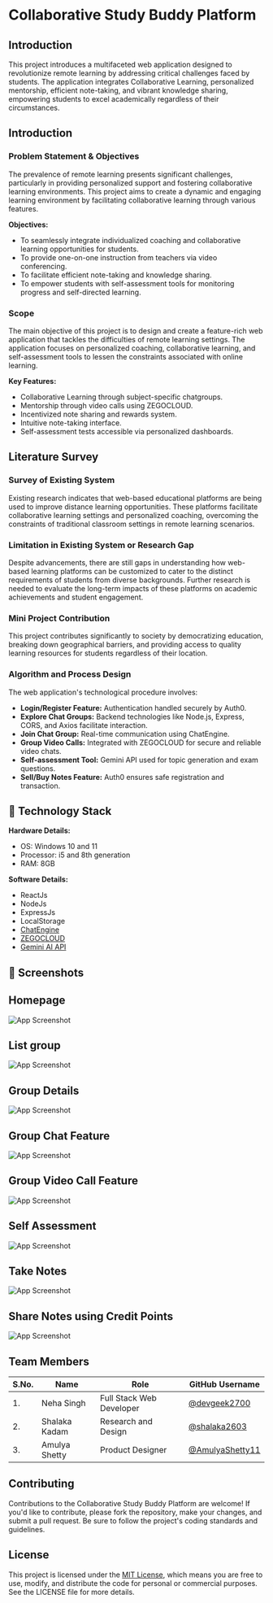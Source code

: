 # Collaborative Study Buddy Platform

## Introduction
This project introduces a multifaceted web application designed to revolutionize remote learning by addressing critical challenges faced by students. The application integrates Collaborative Learning, personalized mentorship, efficient note-taking, and vibrant knowledge sharing, empowering students to excel academically regardless of their circumstances.

## Introduction

### Problem Statement & Objectives
The prevalence of remote learning presents significant challenges, particularly in providing personalized support and fostering collaborative learning environments. This project aims to create a dynamic and engaging learning environment by facilitating collaborative learning through various features. 

**Objectives:**
- To seamlessly integrate individualized coaching and collaborative learning opportunities for students.
- To provide one-on-one instruction from teachers via video conferencing.
- To facilitate efficient note-taking and knowledge sharing.
- To empower students with self-assessment tools for monitoring progress and self-directed learning.

### Scope
The main objective of this project is to design and create a feature-rich web application that tackles the difficulties of remote learning settings. The application focuses on personalized coaching, collaborative learning, and self-assessment tools to lessen the constraints associated with online learning. 

**Key Features:**
- Collaborative Learning through subject-specific chatgroups.
- Mentorship through video calls using ZEGOCLOUD.
- Incentivized note sharing and rewards system.
- Intuitive note-taking interface.
- Self-assessment tests accessible via personalized dashboards.

## Literature Survey

### Survey of Existing System
Existing research indicates that web-based educational platforms are being used to improve distance learning opportunities. These platforms facilitate collaborative learning settings and personalized coaching, overcoming the constraints of traditional classroom settings in remote learning scenarios.

### Limitation in Existing System or Research Gap
Despite advancements, there are still gaps in understanding how web-based learning platforms can be customized to cater to the distinct requirements of students from diverse backgrounds. Further research is needed to evaluate the long-term impacts of these platforms on academic achievements and student engagement.

### Mini Project Contribution
This project contributes significantly to society by democratizing education, breaking down geographical barriers, and providing access to quality learning resources for students regardless of their location. 


### Algorithm and Process Design
The web application's technological procedure involves:
- **Login/Register Feature:** Authentication handled securely by Auth0.
- **Explore Chat Groups:** Backend technologies like Node.js, Express, CORS, and Axios facilitate interaction.
- **Join Chat Group:** Real-time communication using ChatEngine.
- **Group Video Calls:** Integrated with ZEGOCLOUD for secure and reliable video chats.
- **Self-assessment Tool:** Gemini API used for topic generation and exam questions.
- **Sell/Buy Notes Feature:** Auth0 ensures safe registration and transaction.

## 🔗 Technology Stack
**Hardware Details:**
- OS: Windows 10 and 11
- Processor: i5 and 8th generation
- RAM: 8GB

**Software Details:**
- ReactJs
- NodeJs
- ExpressJs
- LocalStorage
- [ChatEngine](https://chatengine.io)
- [ZEGOCLOUD](https://www.zegocloud.com)
- [Gemini AI API](https://ai.google.dev)


## 🔗 Screenshots
## Homepage

![App Screenshot](https://github.com/devgeek2700/Study-Buddy-Platform/blob/main/Client/src/Images/Output/afterlogin.png?raw=true)

## List group

![App Screenshot](https://github.com/devgeek2700/Study-Buddy-Platform/blob/main/Client/src/Images/Output/gruop%20list.png?raw=true)

 ## Group Details

![App Screenshot](https://github.com/devgeek2700/Study-Buddy-Platform/blob/main/Client/src/Images/Output/chatbot.png?raw=true)

## Group Chat Feature

![App Screenshot](https://github.com/devgeek2700/Study-Buddy-Platform/blob/main/Client/src/Images/Output/final%20gruop%20chat.png?raw=true)

## Group Video Call Feature

![App Screenshot](https://github.com/devgeek2700/Study-Buddy-Platform/blob/main/Client/src/Images/Output/gruop%20video%20call.png?raw=true)

## Self Assessment

![App Screenshot](https://github.com/devgeek2700/Study-Buddy-Platform/blob/main/Client/src/Images/Output/evalution%20test.png?raw=true)

## Take Notes

![App Screenshot](https://github.com/devgeek2700/Study-Buddy-Platform/blob/main/Client/src/Images/Output/updated%20notes.png?raw=true)


## Share Notes using Credit Points

![App Screenshot](https://github.com/devgeek2700/Study-Buddy-Platform/blob/main/Client/src/Images/Output/added%20notes%20and%20points.png?raw=true)




## Team Members

| S.No. | Name          | Role                    | GitHub Username       |
|-------|---------------|-------------------------|-----------------------|
| 1.    | Neha Singh    | Full Stack Web Developer| [@devgeek2700](https://github.com/devgeek2700)   |
| 2.    | Shalaka Kadam | Research and Design    | [@shalaka2603](https://github.com/shalaka2603)  |
| 3.    | Amulya Shetty | Product Designer        | [@AmulyaShetty11](https://github.com/AmulyaShetty11) |




## Contributing

Contributions to the Collaborative Study Buddy Platform are welcome! If you'd like to contribute, please fork the repository, make your changes, and submit a pull request. Be sure to follow the project's coding standards and guidelines.

## License

This project is licensed under the [MIT License](LICENSE), which means you are free to use, modify, and distribute the code for personal or commercial purposes. See the LICENSE file for more details.


